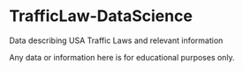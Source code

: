 # TrafficLaw-DataScience
Data describing USA Traffic Laws and relevant information

Any data or information here is for educational purposes only.
